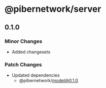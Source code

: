 # @pibernetwork/server

## 0.1.0

### Minor Changes

- Added changesets

### Patch Changes

- Updated dependencies
  - @pibernetwork/model@0.1.0
